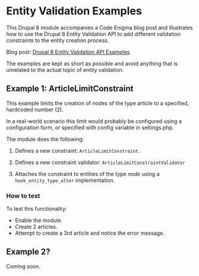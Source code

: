 # Entity Validation Examples

This Drupal 8 module accompanies a Code Enigma blog post and illustrates 
how to use the Drupal 8 Entity Validation API to add different validation 
constraints to the entity creation process.

Blog post: [Drupal 8 Entity Validation API Examples](https://medium.com/)

The examples are kept as short as possible and avoid anything that is 
unrelated to the actual topic of entity validation.

## Example 1: ArticleLimitConstraint
This example limits the creation of nodes of the type article to a 
specified, hardcoded number (2).

In a real-world scenario this limit would probably be configured using 
a configuration form, or specified with config variable in settings.php.

The module does the following:

1. Defines a new constraint: ```ArticleLimitConstraint```.

2. Defines a new constraint validator: ```ArticleLimitConstraintValidator```

3. Attaches the constraint to entities of the type _node_ using a 
```hook_entity_type_alter``` implementation.

### How to test
To test this functionality:
* Enable the module.
* Create 2 articles.
* Attempt to create a 3rd article and notice the error message.

## Example 2?
Coming soon.
